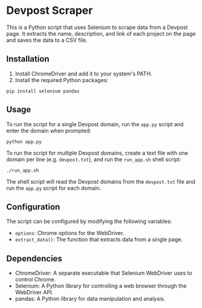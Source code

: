 
# Devpost Scraper

This is a Python script that uses Selenium to scrape data from a Devpost page. It extracts the name, description, and link of each project on the page and saves the data to a CSV file.

## Installation

1. Install ChromeDriver and add it to your system's PATH.
2. Install the required Python packages:

```
pip install selenium pandas
```

## Usage

To run the script for a single Devpost domain, run the `app.py` script and enter the domain when prompted:

```
python app.py
```

To run the script for multiple Devpost domains, create a text file with one domain per line (e.g. `devpost.txt`), and run the `run_app.sh` shell script:

```
./run_app.sh
```

The shell script will read the Devpost domains from the `devpost.txt` file and run the `app.py` script for each domain.

## Configuration

The script can be configured by modifying the following variables:

* `options`: Chrome options for the WebDriver.
* `extract_data()`: The function that extracts data from a single page.

## Dependencies

* ChromeDriver: A separate executable that Selenium WebDriver uses to control Chrome.
* Selenium: A Python library for controlling a web browser through the WebDriver API.
* pandas: A Python library for data manipulation and analysis.
